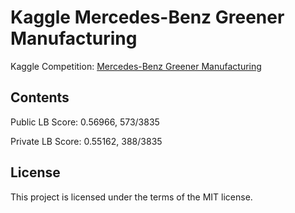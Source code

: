 # Kaggle Mercedes-Benz Greener Manufacturing
Kaggle Competition: [Mercedes-Benz Greener Manufacturing](https://www.kaggle.com/c/mercedes-benz-greener-manufacturing)

## Contents
Public LB Score: 0.56966, 573/3835

Private LB Score: 0.55162, 388/3835

## License
This project is licensed under the terms of the MIT license.
